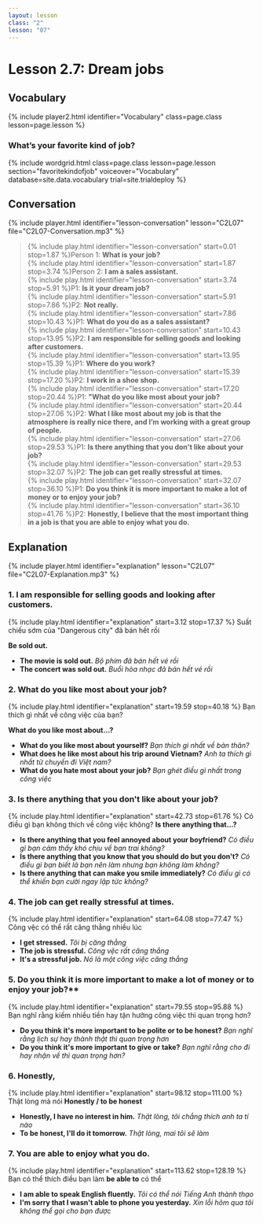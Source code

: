 ```yaml
---
layout: lesson
class: "2"
lesson: "07"
---
```


# Lesson 2.7: Dream jobs


## Vocabulary
{% include player2.html identifier="Vocabulary" class=page.class lesson=page.lesson %}

### What’s your favorite kind of job?

{% include wordgrid.html 
		class=page.class 
		lesson=page.lesson 
		section="favoritekindofjob"
		voiceover="Vocabulary"
		database=site.data.vocabulary 
		trial=site.trialdeploy %}



## Conversation
{% include player.html identifier="lesson-conversation" lesson="C2L07" file="C2L07-Conversation.mp3" %}


> {% include play.html identifier="lesson-conversation" start=0.01 stop=1.87 %}Person 1: **What is your job?**  
> {% include play.html identifier="lesson-conversation" start=1.87 stop=3.74 %}Person 2: **I am a sales assistant.**  
> {% include play.html identifier="lesson-conversation" start=3.74 stop=5.91 %}P1: **Is it your dream job?**  
> {% include play.html identifier="lesson-conversation" start=5.91 stop=7.86 %}P2: **Not really.**  
> {% include play.html identifier="lesson-conversation" start=7.86 stop=10.43 %}P1: **What do you do as a sales assistant?**  
> {% include play.html identifier="lesson-conversation" start=10.43 stop=13.95 %}P2: **I am responsible for selling goods and looking after customers.**  
> {% include play.html identifier="lesson-conversation" start=13.95 stop=15.39 %}P1: **Where do you work?**  
> {% include play.html identifier="lesson-conversation" start=15.39 stop=17.20 %}P2: **I work in a shoe shop.**  
> {% include play.html identifier="lesson-conversation" start=17.20 stop=20.44 %}P1: **"What do you like most about your job?**  
> {% include play.html identifier="lesson-conversation" start=20.44 stop=27.06 %}P2: **What I like most about my job is that the atmosphere is really nice there, and I’m working with a great group of people.**  
> {% include play.html identifier="lesson-conversation" start=27.06 stop=29.53 %}P1: **Is there anything that you don't like about your job?**  
> {% include play.html identifier="lesson-conversation" start=29.53 stop=32.07 %}P2: **The job can get really stressful at times.**  
> {% include play.html identifier="lesson-conversation" start=32.07 stop=36.10 %}P1: **Do you think it is more important to make a lot of money or to enjoy your job?**  
> {% include play.html identifier="lesson-conversation" start=36.10 stop=41.76 %}P2: **Honestly, I believe that the most important thing in a job is that you are able to enjoy what you do.**  





## Explanation
{% include player.html identifier="explanation" lesson="C2L07" file="C2L07-Explanation.mp3" %}


### 1. I am responsible for selling goods and looking after customers.
{% include play.html identifier="explanation" start=3.12 stop=17.37 %}
Suất chiếu sớm của "Dangerous city" đã bán hết rồi 

**Be sold out.**

- **The movie is sold out.** *Bộ phim đã bán hết vé rồi*
- **The concert was sold out.** *Buổi hòa nhạc đã bán hết vé rồi*

### 2. What do you like most about your job?
{% include play.html identifier="explanation" start=19.59 stop=40.18 %}
Bạn thích gì nhất về công việc của bạn?

**What do you like most about…?** 

- **What do you like most about yourself?** *Bạn thích gì nhất về bản thân?*
- **What does he like most about his trip around Vietnam?** *Anh ta thích gì nhất từ chuyến đi Việt nam?*
- **What do you hate most about your job?** *Bạn ghét điều gì nhất trong công việc* 

### 3. Is there anything that you don't like about your job?
{% include play.html identifier="explanation" start=42.73 stop=61.76 %}
Có điều gì bạn không thích về công việc không?
**Is there anything that…?**

- **Is there anything that you feel annoyed about your boyfriend?** *Có điều gì bạn cảm thấy khó chịu về bạn trai không?*
- **Is there anything that you know that you should do but you don't?** *Có điều gì bạn biết là bạn nên làm nhưng bạn không làm không?*
- **Is there anything that can make you smile immediately?** *Có điều gì có thể khiến bạn cười ngay lập tức không?*

### 4.  The job can get really stressful at times.
{% include play.html identifier="explanation" start=64.08 stop=77.47 %}
Công vệc có thể rất căng thẳng nhiều lúc 

- **I get stressed.** *Tôi bị căng thẳng*
- **The job is stressful.** *Công vệc rất căng thẳng*
- **It's a stressful job.** *Nó là một công việc căng thẳng*

### 5.  Do you think it is more important to make a lot of money or to enjoy your job?**
{% include play.html identifier="explanation" start=79.55 stop=95.88 %}
Bạn nghĩ rằng kiếm nhiều tiền hay tận hưởng công việc thì quan trọng hơn?

- **Do you think it's more important to be polite or to be honest?** *Bạn nghĩ rằng lịch sự hay thành thật thì quan trọng hơn*
- **Do you think it's more important to give or take?** *Bạn nghĩ rằng cho đi hay nhận về thì quan trọng hơn?*

### 6. Honestly,
{% include play.html identifier="explanation" start=98.12 stop=111.00 %} 
Thật lòng mà nói
**Honestly / to be honest**

- **Honestly, I have no interest in him.** *Thật lòng, tôi chẳng thích anh ta tí nào*
- **To be honest, I'll do it tomorrow.** *Thật lòng, mai tôi sẽ làm*

### 7. You are able to enjoy what you do.
{% include play.html identifier="explanation" start=113.62 stop=128.19 %}
Bạn có thể thích điều bạn làm 
**be able to** có thể 
- **I am able to speak English fluently.** *Tôi có thể nói Tiếng Anh thành thạo*
- **I'm sorry that I wasn't able to phone you yesterday.** *Xin lỗi hôm qua tôi không thể gọi cho bạn được*